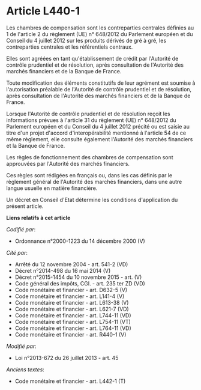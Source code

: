 # Article L440-1

Les chambres de compensation sont les contreparties centrales définies au 1 de l'article 2 du règlement (UE) n° 648/2012 du
Parlement européen et du Conseil du 4 juillet 2012 sur les produits dérivés de gré à gré, les contreparties centrales et les
référentiels centraux.

Elles sont agréées en tant qu'établissement de crédit par l'Autorité de contrôle prudentiel et de résolution, après
consultation de l'Autorité des marchés financiers et de la Banque de France.

Toute modification des éléments constitutifs de leur agrément est soumise à l'autorisation préalable de l'Autorité de
contrôle prudentiel et de résolution, après consultation de l'Autorité des marchés financiers et de la Banque de France.

Lorsque l'Autorité de contrôle prudentiel et de résolution reçoit les informations prévues à l'article 31 du règlement (UE)
n° 648/2012 du Parlement européen et du Conseil du 4 juillet 2012 précité ou est saisie au titre d'un projet d'accord
d'interopérabilité mentionné à l'article 54 de ce même règlement, elle consulte également l'Autorité des marchés financiers
et la Banque de France.

Les règles de fonctionnement des chambres de compensation sont approuvées par l'Autorité des marchés financiers.

Ces règles sont rédigées en français ou, dans les cas définis par le règlement général de l'Autorité des marchés financiers,
dans une autre langue usuelle en matière financière.

Un décret en Conseil d'Etat détermine les conditions d'application du présent article.

**Liens relatifs à cet article**

_Codifié par_:

  - Ordonnance n°2000-1223 du 14 décembre 2000 (V)

_Cité par_:

  - Arrêté du 12 novembre 2004 - art. 541-2 (VD)
  - Décret n°2014-498 du 16 mai 2014 (V)
  - Décret n°2015-1454 du 10 novembre 2015 - art. (V)
  - Code général des impôts, CGI. - art. 235 ter ZD (VD)
  - Code monétaire et financier - art. D632-5 (V)
  - Code monétaire et financier - art. L141-4 (V)
  - Code monétaire et financier - art. L613-38 (V)
  - Code monétaire et financier - art. L621-7 (VD)
  - Code monétaire et financier - art. L744-11 (VD)
  - Code monétaire et financier - art. L754-11 (VT)
  - Code monétaire et financier - art. L764-11 (VD)
  - Code monétaire et financier - art. R440-1 (V)

_Modifié par_:

  - Loi n°2013-672 du 26 juillet 2013 - art. 45

_Anciens textes_:

  - Code monétaire et financier - art. L442-1 (T)
